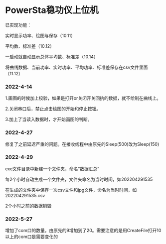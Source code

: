 # PowerSta稳功仪上位机

已实现功能：

实时显示功率、绘图与保存（10.11）

平均数、标准差（10.12）

一启动就自动显示总体平均数、标准差（10.14）

将曲线数据、当前功率、实时功率、平均功率、标准差保存在csv文件里面（11.12）

### 2022-4-14  

1.画图的时候加上校验，如果是打开or关闭开关回执的数据，就不绘制在曲线上。

2.关闭串口后，禁止点击绘图的开始和停止按钮。

3.加上了当读入数据时，才开始画图的判断。

### 2022-4-27  

修复了之前延迟严重的问题。在接收线程中由原先的Sleep(500)改为Sleep(150)

### 2022-4-29  

exe文件目录中新建一个文件夹，命名“数据汇总”

每2个小时自动生成一个文件夹，文件夹命名为当时时间，如202204291535

在生成的文件夹中保存一次csv文件和jpg文件，命名为当时时间，如202204291535.csv

2个小时之前的数据销毁

### 2022-5-27  

增加了com口的数量。由原先的9增加到了20。需要注意的是用CreateFile打开10以上的com口是需要变化的